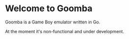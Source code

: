 # Welcome to Goomba

Goomba is a Game Boy emulator written in Go.

At the moment it's non-functional and under development.
